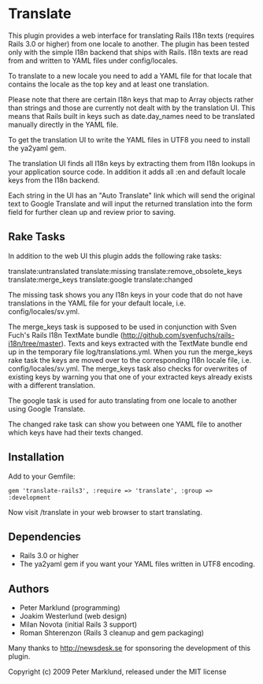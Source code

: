 Translate
=========

This plugin provides a web interface for translating Rails I18n texts (requires Rails 3.0 or higher) from one locale to another. The plugin has been tested only with the simple I18n backend that ships with Rails. I18n texts are read from and written to YAML files under config/locales.

To translate to a new locale you need to add a YAML file for that locale that contains the locale as the top key and at least one translation.

Please note that there are certain I18n keys that map to Array objects rather than strings and those are currently not dealt with by the translation UI. This means that Rails built in keys such as date.day_names need to be translated manually directly in the YAML file.

To get the translation UI to write the YAML files in UTF8 you need to install the ya2yaml gem.

The translation UI finds all I18n keys by extracting them from I18n lookups in your application source code. In addition it adds all :en and default locale keys from the I18n backend.

Each string in the UI has an "Auto Translate" link which will send the original text to Google Translate and will input the returned translation into the form field for further clean up and review prior to saving.


Rake Tasks
----------

In addition to the web UI this plugin adds the following rake tasks:

translate:untranslated
translate:missing
translate:remove_obsolete_keys
translate:merge_keys
translate:google
translate:changed

The missing task shows you any I18n keys in your code that do not have translations in the YAML file for your default locale, i.e. config/locales/sv.yml.

The merge_keys task is supposed to be used in conjunction with Sven Fuch's Rails I18n TextMate bundle (http://github.com/svenfuchs/rails-i18n/tree/master). Texts and keys extracted with the TextMate bundle end up in the temporary file log/translations.yml. When you run the merge_keys rake task the keys are moved over to the corresponding I18n locale file, i.e. config/locales/sv.yml. The merge_keys task also checks for overwrites of existing keys by warning you that one of your extracted keys already exists with a different translation.

The google task is used for auto translating from one locale to another using Google Translate.

The changed rake task can show you between one YAML file to another which keys have had their texts changed.

Installation
------------

Add to your Gemfile:

    gem 'translate-rails3', :require => 'translate', :group => :development

Now visit /translate in your web browser to start translating.

Dependencies
------------

- Rails 3.0 or higher
- The ya2yaml gem if you want your YAML files written in UTF8 encoding.

Authors
-------

- Peter Marklund (programming)
- Joakim Westerlund (web design)
- Milan Novota (initial Rails 3 support)
- Roman Shterenzon (Rails 3 cleanup and gem packaging)

Many thanks to http://newsdesk.se for sponsoring the development of this plugin.

Copyright (c) 2009 Peter Marklund, released under the MIT license
